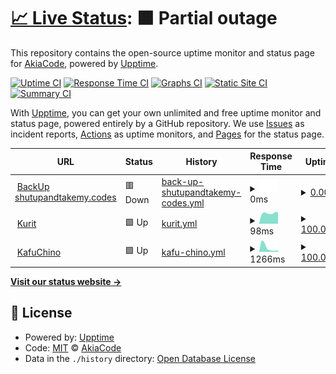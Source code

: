 # [📈 Live Status](https://status.kafu.dev): <!--live status--> **🟧 Partial outage**

This repository contains the open-source uptime monitor and status page for [AkiaCode](ko-fi.com/catry), powered by [Upptime](https://github.com/upptime/upptime).

[![Uptime CI](https://github.com/AkiaCode/status.kafu.dev/workflows/Uptime%20CI/badge.svg)](https://github.com/AkiaCode/status.kafu.dev/actions?query=workflow%3A%22Uptime+CI%22)
[![Response Time CI](https://github.com/AkiaCode/status.kafu.dev/workflows/Response%20Time%20CI/badge.svg)](https://github.com/AkiaCode/status.kafu.dev/actions?query=workflow%3A%22Response+Time+CI%22)
[![Graphs CI](https://github.com/AkiaCode/status.kafu.dev/workflows/Graphs%20CI/badge.svg)](https://github.com/AkiaCode/status.kafu.dev/actions?query=workflow%3A%22Graphs+CI%22)
[![Static Site CI](https://github.com/AkiaCode/status.kafu.dev/workflows/Static%20Site%20CI/badge.svg)](https://github.com/AkiaCode/status.kafu.dev/actions?query=workflow%3A%22Static+Site+CI%22)
[![Summary CI](https://github.com/AkiaCode/status.kafu.dev/workflows/Summary%20CI/badge.svg)](https://github.com/AkiaCode/status.kafu.dev/actions?query=workflow%3A%22Summary+CI%22)

With [Upptime](https://upptime.js.org), you can get your own unlimited and free uptime monitor and status page, powered entirely by a GitHub repository. We use [Issues](https://github.com/AkiaCode/status.kafu.dev/issues) as incident reports, [Actions](https://github.com/AkiaCode/status.kafu.dev/actions) as uptime monitors, and [Pages](https://status.kafu.dev) for the status page.

<!--start: status pages-->
<!-- This summary is generated by Upptime (https://github.com/upptime/upptime) -->
<!-- Do not edit this manually, your changes will be overwritten -->
<!-- prettier-ignore -->
| URL | Status | History | Response Time | Uptime |
| --- | ------ | ------- | ------------- | ------ |
| <img alt="" src="https://icons.duckduckgo.com/ip3/pmhbackup.kafu.dev.ico" height="13"> [BackUp shutupandtakemy.codes](https://pmhbackup.kafu.dev) | 🟥 Down | [back-up-shutupandtakemy-codes.yml](https://github.com/kafumoe/status.kafu.dev/commits/HEAD/history/back-up-shutupandtakemy-codes.yml) | <details><summary><img alt="Response time graph" src="./graphs/back-up-shutupandtakemy-codes/response-time-week.png" height="20"> 0ms</summary><br><a href="https://status.kafu.dev/history/back-up-shutupandtakemy-codes"><img alt="Response time 458" src="https://img.shields.io/endpoint?url=https%3A%2F%2Fraw.githubusercontent.com%2Fkafumoe%2Fstatus.kafu.dev%2FHEAD%2Fapi%2Fback-up-shutupandtakemy-codes%2Fresponse-time.json"></a><br><a href="https://status.kafu.dev/history/back-up-shutupandtakemy-codes"><img alt="24-hour response time 0" src="https://img.shields.io/endpoint?url=https%3A%2F%2Fraw.githubusercontent.com%2Fkafumoe%2Fstatus.kafu.dev%2FHEAD%2Fapi%2Fback-up-shutupandtakemy-codes%2Fresponse-time-day.json"></a><br><a href="https://status.kafu.dev/history/back-up-shutupandtakemy-codes"><img alt="7-day response time 0" src="https://img.shields.io/endpoint?url=https%3A%2F%2Fraw.githubusercontent.com%2Fkafumoe%2Fstatus.kafu.dev%2FHEAD%2Fapi%2Fback-up-shutupandtakemy-codes%2Fresponse-time-week.json"></a><br><a href="https://status.kafu.dev/history/back-up-shutupandtakemy-codes"><img alt="30-day response time 471" src="https://img.shields.io/endpoint?url=https%3A%2F%2Fraw.githubusercontent.com%2Fkafumoe%2Fstatus.kafu.dev%2FHEAD%2Fapi%2Fback-up-shutupandtakemy-codes%2Fresponse-time-month.json"></a><br><a href="https://status.kafu.dev/history/back-up-shutupandtakemy-codes"><img alt="1-year response time 458" src="https://img.shields.io/endpoint?url=https%3A%2F%2Fraw.githubusercontent.com%2Fkafumoe%2Fstatus.kafu.dev%2FHEAD%2Fapi%2Fback-up-shutupandtakemy-codes%2Fresponse-time-year.json"></a></details> | <details><summary><a href="https://status.kafu.dev/history/back-up-shutupandtakemy-codes">0.00%</a></summary><a href="https://status.kafu.dev/history/back-up-shutupandtakemy-codes"><img alt="All-time uptime 85.48%" src="https://img.shields.io/endpoint?url=https%3A%2F%2Fraw.githubusercontent.com%2Fkafumoe%2Fstatus.kafu.dev%2FHEAD%2Fapi%2Fback-up-shutupandtakemy-codes%2Fuptime.json"></a><br><a href="https://status.kafu.dev/history/back-up-shutupandtakemy-codes"><img alt="24-hour uptime 0.00%" src="https://img.shields.io/endpoint?url=https%3A%2F%2Fraw.githubusercontent.com%2Fkafumoe%2Fstatus.kafu.dev%2FHEAD%2Fapi%2Fback-up-shutupandtakemy-codes%2Fuptime-day.json"></a><br><a href="https://status.kafu.dev/history/back-up-shutupandtakemy-codes"><img alt="7-day uptime 0.00%" src="https://img.shields.io/endpoint?url=https%3A%2F%2Fraw.githubusercontent.com%2Fkafumoe%2Fstatus.kafu.dev%2FHEAD%2Fapi%2Fback-up-shutupandtakemy-codes%2Fuptime-week.json"></a><br><a href="https://status.kafu.dev/history/back-up-shutupandtakemy-codes"><img alt="30-day uptime 39.09%" src="https://img.shields.io/endpoint?url=https%3A%2F%2Fraw.githubusercontent.com%2Fkafumoe%2Fstatus.kafu.dev%2FHEAD%2Fapi%2Fback-up-shutupandtakemy-codes%2Fuptime-month.json"></a><br><a href="https://status.kafu.dev/history/back-up-shutupandtakemy-codes"><img alt="1-year uptime 85.48%" src="https://img.shields.io/endpoint?url=https%3A%2F%2Fraw.githubusercontent.com%2Fkafumoe%2Fstatus.kafu.dev%2FHEAD%2Fapi%2Fback-up-shutupandtakemy-codes%2Fuptime-year.json"></a></details>
| <img alt="" src="https://icons.duckduckgo.com/ip3/kurit.kafu.dev.ico" height="13"> [Kurit](https://kurit.kafu.dev) | 🟩 Up | [kurit.yml](https://github.com/kafumoe/status.kafu.dev/commits/HEAD/history/kurit.yml) | <details><summary><img alt="Response time graph" src="./graphs/kurit/response-time-week.png" height="20"> 98ms</summary><br><a href="https://status.kafu.dev/history/kurit"><img alt="Response time 126" src="https://img.shields.io/endpoint?url=https%3A%2F%2Fraw.githubusercontent.com%2Fkafumoe%2Fstatus.kafu.dev%2FHEAD%2Fapi%2Fkurit%2Fresponse-time.json"></a><br><a href="https://status.kafu.dev/history/kurit"><img alt="24-hour response time 73" src="https://img.shields.io/endpoint?url=https%3A%2F%2Fraw.githubusercontent.com%2Fkafumoe%2Fstatus.kafu.dev%2FHEAD%2Fapi%2Fkurit%2Fresponse-time-day.json"></a><br><a href="https://status.kafu.dev/history/kurit"><img alt="7-day response time 98" src="https://img.shields.io/endpoint?url=https%3A%2F%2Fraw.githubusercontent.com%2Fkafumoe%2Fstatus.kafu.dev%2FHEAD%2Fapi%2Fkurit%2Fresponse-time-week.json"></a><br><a href="https://status.kafu.dev/history/kurit"><img alt="30-day response time 106" src="https://img.shields.io/endpoint?url=https%3A%2F%2Fraw.githubusercontent.com%2Fkafumoe%2Fstatus.kafu.dev%2FHEAD%2Fapi%2Fkurit%2Fresponse-time-month.json"></a><br><a href="https://status.kafu.dev/history/kurit"><img alt="1-year response time 126" src="https://img.shields.io/endpoint?url=https%3A%2F%2Fraw.githubusercontent.com%2Fkafumoe%2Fstatus.kafu.dev%2FHEAD%2Fapi%2Fkurit%2Fresponse-time-year.json"></a></details> | <details><summary><a href="https://status.kafu.dev/history/kurit">100.00%</a></summary><a href="https://status.kafu.dev/history/kurit"><img alt="All-time uptime 100.00%" src="https://img.shields.io/endpoint?url=https%3A%2F%2Fraw.githubusercontent.com%2Fkafumoe%2Fstatus.kafu.dev%2FHEAD%2Fapi%2Fkurit%2Fuptime.json"></a><br><a href="https://status.kafu.dev/history/kurit"><img alt="24-hour uptime 100.00%" src="https://img.shields.io/endpoint?url=https%3A%2F%2Fraw.githubusercontent.com%2Fkafumoe%2Fstatus.kafu.dev%2FHEAD%2Fapi%2Fkurit%2Fuptime-day.json"></a><br><a href="https://status.kafu.dev/history/kurit"><img alt="7-day uptime 100.00%" src="https://img.shields.io/endpoint?url=https%3A%2F%2Fraw.githubusercontent.com%2Fkafumoe%2Fstatus.kafu.dev%2FHEAD%2Fapi%2Fkurit%2Fuptime-week.json"></a><br><a href="https://status.kafu.dev/history/kurit"><img alt="30-day uptime 100.00%" src="https://img.shields.io/endpoint?url=https%3A%2F%2Fraw.githubusercontent.com%2Fkafumoe%2Fstatus.kafu.dev%2FHEAD%2Fapi%2Fkurit%2Fuptime-month.json"></a><br><a href="https://status.kafu.dev/history/kurit"><img alt="1-year uptime 100.00%" src="https://img.shields.io/endpoint?url=https%3A%2F%2Fraw.githubusercontent.com%2Fkafumoe%2Fstatus.kafu.dev%2FHEAD%2Fapi%2Fkurit%2Fuptime-year.json"></a></details>
| <img alt="" src="https://icons.duckduckgo.com/ip3/kafuchino.moe.ico" height="13"> [KafuChino](http://kafuchino.moe) | 🟩 Up | [kafu-chino.yml](https://github.com/kafumoe/status.kafu.dev/commits/HEAD/history/kafu-chino.yml) | <details><summary><img alt="Response time graph" src="./graphs/kafu-chino/response-time-week.png" height="20"> 1266ms</summary><br><a href="https://status.kafu.dev/history/kafu-chino"><img alt="Response time 3131" src="https://img.shields.io/endpoint?url=https%3A%2F%2Fraw.githubusercontent.com%2Fkafumoe%2Fstatus.kafu.dev%2FHEAD%2Fapi%2Fkafu-chino%2Fresponse-time.json"></a><br><a href="https://status.kafu.dev/history/kafu-chino"><img alt="24-hour response time 1002" src="https://img.shields.io/endpoint?url=https%3A%2F%2Fraw.githubusercontent.com%2Fkafumoe%2Fstatus.kafu.dev%2FHEAD%2Fapi%2Fkafu-chino%2Fresponse-time-day.json"></a><br><a href="https://status.kafu.dev/history/kafu-chino"><img alt="7-day response time 1266" src="https://img.shields.io/endpoint?url=https%3A%2F%2Fraw.githubusercontent.com%2Fkafumoe%2Fstatus.kafu.dev%2FHEAD%2Fapi%2Fkafu-chino%2Fresponse-time-week.json"></a><br><a href="https://status.kafu.dev/history/kafu-chino"><img alt="30-day response time 3140" src="https://img.shields.io/endpoint?url=https%3A%2F%2Fraw.githubusercontent.com%2Fkafumoe%2Fstatus.kafu.dev%2FHEAD%2Fapi%2Fkafu-chino%2Fresponse-time-month.json"></a><br><a href="https://status.kafu.dev/history/kafu-chino"><img alt="1-year response time 3131" src="https://img.shields.io/endpoint?url=https%3A%2F%2Fraw.githubusercontent.com%2Fkafumoe%2Fstatus.kafu.dev%2FHEAD%2Fapi%2Fkafu-chino%2Fresponse-time-year.json"></a></details> | <details><summary><a href="https://status.kafu.dev/history/kafu-chino">100.00%</a></summary><a href="https://status.kafu.dev/history/kafu-chino"><img alt="All-time uptime 99.97%" src="https://img.shields.io/endpoint?url=https%3A%2F%2Fraw.githubusercontent.com%2Fkafumoe%2Fstatus.kafu.dev%2FHEAD%2Fapi%2Fkafu-chino%2Fuptime.json"></a><br><a href="https://status.kafu.dev/history/kafu-chino"><img alt="24-hour uptime 100.00%" src="https://img.shields.io/endpoint?url=https%3A%2F%2Fraw.githubusercontent.com%2Fkafumoe%2Fstatus.kafu.dev%2FHEAD%2Fapi%2Fkafu-chino%2Fuptime-day.json"></a><br><a href="https://status.kafu.dev/history/kafu-chino"><img alt="7-day uptime 100.00%" src="https://img.shields.io/endpoint?url=https%3A%2F%2Fraw.githubusercontent.com%2Fkafumoe%2Fstatus.kafu.dev%2FHEAD%2Fapi%2Fkafu-chino%2Fuptime-week.json"></a><br><a href="https://status.kafu.dev/history/kafu-chino"><img alt="30-day uptime 99.95%" src="https://img.shields.io/endpoint?url=https%3A%2F%2Fraw.githubusercontent.com%2Fkafumoe%2Fstatus.kafu.dev%2FHEAD%2Fapi%2Fkafu-chino%2Fuptime-month.json"></a><br><a href="https://status.kafu.dev/history/kafu-chino"><img alt="1-year uptime 99.97%" src="https://img.shields.io/endpoint?url=https%3A%2F%2Fraw.githubusercontent.com%2Fkafumoe%2Fstatus.kafu.dev%2FHEAD%2Fapi%2Fkafu-chino%2Fuptime-year.json"></a></details>

<!--end: status pages-->

[**Visit our status website →**](https://status.kafu.dev)

## 📄 License

- Powered by: [Upptime](https://github.com/upptime/upptime)
- Code: [MIT](./LICENSE) © [AkiaCode](ko-fi.com/catry)
- Data in the `./history` directory: [Open Database License](https://opendatacommons.org/licenses/odbl/1-0/)
